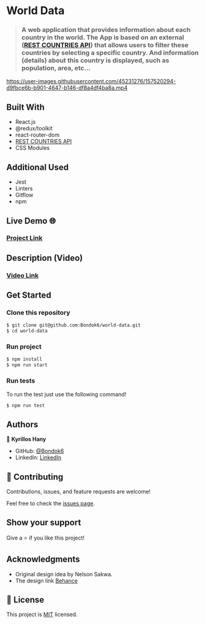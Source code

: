 # World Data

> ### A web application that provides information about each country in the world. The App is based on an external ([REST COUNTRIES API](https://restcountries.com/)) that allows users to filter these countries by selecting a specific country. And information (details) about this country is displayed, such as population, area, etc...

https://user-images.githubusercontent.com/45231276/157520294-d9fbce6b-b901-4647-b146-df8a4df4ba8a.mp4

## Built With

- React.js
- @redux/toolkit
- react-router-dom
- [REST COUNTRIES API](https://restcountries.com/)
- CSS Modules

## Additional Used

- Jest
- Linters
- Gitflow
- npm

## Live Demo 🌐

### [Project Link](https://bondok-world-data.herokuapp.com/)

## Description (Video)

### [Video Link](https://drive.google.com/file/d/1EsyNpjcGWgJuCmRNq5cEG45Tshy0MrSZ/view?usp=sharing)

## Get Started

### Clone this repository

```bash
$ git clone git@github.com:Bondok6/world-data.git
$ cd world-data
```

### Run project

```bash
$ npm install
$ npm run start
```

### Run tests

To run the test just use the following command!

```bash
$ npm run test
```

## Authors

👤 **Kyrillos Hany**

- GitHub: [@Bondok6](https://github.com/Bondok6)
- LinkedIn: [LinkedIn](https://www.linkedin.com/in/kyrillos-hany/)

## 🤝 Contributing

Contributions, issues, and feature requests are welcome!

Feel free to check the [issues page](../../issues/).

## Show your support

Give a ⭐️ if you like this project!

## Acknowledgments

- Original design idea by Nelson Sakwa.
- The design link [Behance](https://www.behance.net/sakwadesignstudio)

## 📝 License

This project is [MIT](./MIT.md) licensed.
